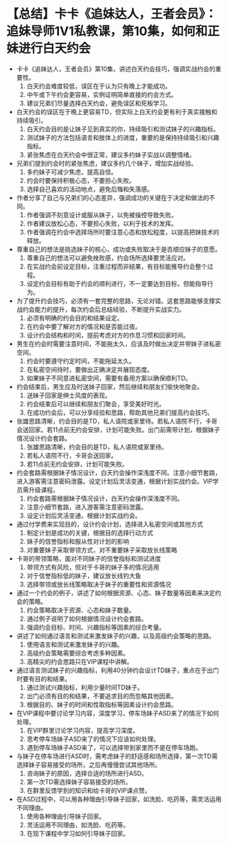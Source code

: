 # 【总结】卡卡《追妹达人，王者会员》：追妹导师1V1私教课，第10集，如何和正妹进行白天约会

-   卡卡《追妹达人，王者会员》第10集，讲述白天约会技巧，强调实战约会的重要性。
    1.  白天约会难度较低，误区在于认为只有晚上才能成功。
    2.  中午或下午约会更容易，实例证明简单直接的约会方式。
    3.  建议兄弟们尽量选择白天约会，避免误区和死板学习。
-   白天约会的误区在于晚上更容易TD，但实际上白天约会更有利于真实接触和持续吸引。
    1.  白天约会目的是让妹子见到真实的你，持续吸引和测试妹子的兴趣指标。
    2.  测试妹子的方法包括语言和肢体上的进度，重要的是保持持续吸引和兴趣指标。
    3.  紧张焦虑在白天约会中很正常，建议多约妹子实战以调整情绪。
-   兄弟们提到约会时的紧张焦虑，建议多约几个妹子，增加实战经验。
    1.  多约妹子可减少焦虑，提高自信。
    2.  约会时要保持积极心态，不要担心失败。
    3.  选择自己喜欢的活动地点，避免后悔和失落感。
-   作者分享了自己与兄弟们的心态差异，强调成功的关键在于决定和做法的不同。
    1.  作者强调不刻意设计或服从妹子，以免被操控导致失败。
    2.  作者建议放松心态，不要担心失败，以利于技术的发挥。
    3.  作者强调在约会中选择场所时要注意心态和放松程度，以提高把妹技术的释放。
-   尊重自己的想法是挑选妹子的核心，成功或失败取决于是否顺应妹子的意愿。
    1.  尊重自己的想法可以避免挫败感，约会场所选择要灵活应对。
    2.  在实战约会前设定目标，注重过程而非结果，有目标能推导约会整个过程。
    3.  设定约会目标有助于约会的顺利进行，不一定要达到目标，但能指导行为。
-   为了提升约会技巧，必须有一套完整的思路，无论对错。这套思路能够支撑实战约会能力的提升，每次约会后总结经验，不断提升实战实力。
    1.  必须有明确的约会目的和结果设定。
    2.  在约会中要了解对方的情况和是否能过夜。
    3.  设计约会结构和时间，提前考虑对方的作息习惯和回家时间。
-   男生在约会时需要注意时间，不能拖太久，应该及时做出决定并带妹子进私密空间。
    1.  约会时要遵守约定时间，不能拖延太久。
    2.  在私密空间待时，要做出正确决定并展现态度。
    3.  如果妹子不同意进私密空间，需要有备用方案以确保顺利TD。
-   约会结束后，男生应及时送妹子回家，然后继续和朋友们愉快地聚会。
    1.  送妹子回家是绅士风度的表现。
    2.  约会结束后可以继续和朋友们聚会，享受美好时光。
    3.  在成功约会后，可以分享经验和思路，帮助其他兄弟们提高约会技巧。
-   张雄思路清晰，约会目的是TD，私人语院或家里待。若私人语院不行，卡哥会送回家。若11点前无约会安排，计划可能失败。出门前需带计划，根据妹子情况设计约会套路。
    1.  张雄思路清晰，约会目的是TD，私人语院或家里待。
    2.  若私人语院不行，卡哥会送回家。
    3.  若11点前无约会安排，计划可能失败。
-   约会套路需根据妹子情况设计，白天约会操作深浅度不同。注意小细节套路，进入游客需注意密码泄露。设定计划后灵活变通，根据计划实战约会。VIP学员需升级课程。 
    1.  约会套路需根据妹子情况设计，白天约会操作深浅度不同。
    2.  注意小细节套路，进入游客需注意密码泄露。
    3.  设定计划后灵活变通，根据计划实战约会。
-   通过付学费来实现目的，设计约会计划，选择进入私密空间或其他方式
    1.  制定计划是成功的关键，根据目的选择行动方式
    2.  妹子的信誉指标和服从性对计划的影响
    3.  对重要妹子采取带领方式，对不重要妹子采取放长线策略
-   卡哥的带领策略，面对不同妹子的信誉指标和测试进度
    1.  带领方式有风险，但对于卡哥的妹子多的情况适用
    2.  对于信誉指标低的妹子，建议放长线钓大鱼
    3.  选择带领或放长线策略取决于妹子的重要性和资源情况
-   通过一个约会的例子，讲述了如何根据资源、心态、妹子数量等因素来决定约会的策略。
    1.  约会策略取决于资源、心态和妹子数量。
    2.  通过例子说明了如何根据情况设计约会套路。
    3.  强调约会目标、时间、兴趣指标等因素的综合考量。
-   讲述了如何通过语言和测试来激发妹子的兴趣，以及高级约会策略的思路。
    1.  使用语言和测试来激发妹子的兴趣。
    2.  高级约会策略需要综合考虑多种因素。
    3.  高精尖的约会思路只在VIP课程中讲解。
-   通过语言测试妹子的兴趣指标，利用40分钟约会设计TD妹子，重点在于出门时要有目的和结果。
    1.  通过测试兴趣指标，利用少量时间TD妹子。
    2.  出门必须有目的和结果，不要追求目的而忽略其他因素。
    3.  根据目的、妹子的时间和性取指标等因素设计约会思路。
-   在VIP课程中要讨论学习内容，深度学习，停车场妹子ASD来了的情况下如何处理。
    1.  在VIP群里讨论学习内容，提高学习深度。
    2.  思考停车场妹子ASD来了的情况下应该如何处理。
    3.  遇到停车场妹子ASD来了，可以选择带到家里而不是在停车场跑。
-   与妹子在停车场进行ASD时，需考虑妹子的舒适感和场所选择，第一次TD需选择妹子容易接受的场所，之后再慢慢尝试其他场所。
    1.  咨询妹子的原因，选择合适的场所进行ASD。
    2.  第一次TD需选择妹子容易接受的场所。
    3.  在群里反馈学到的知识和给卡哥的VIP课点赞。
-   在ASD过程中，可以用各种理由引导妹子回家，如洗脸、吃药等，需灵活运用不同理由。
    1.  使用各种理由引导妹子回家。
    2.  灵活运用不同理由，如洗脸、吃药等。
    3.  在现下课程中学习如何引导妹子回家。